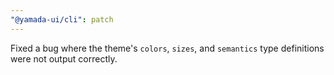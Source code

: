 ```yaml
---
"@yamada-ui/cli": patch
---
```


Fixed a bug where the theme's `colors`, `sizes`, and `semantics` type definitions were not output correctly.
